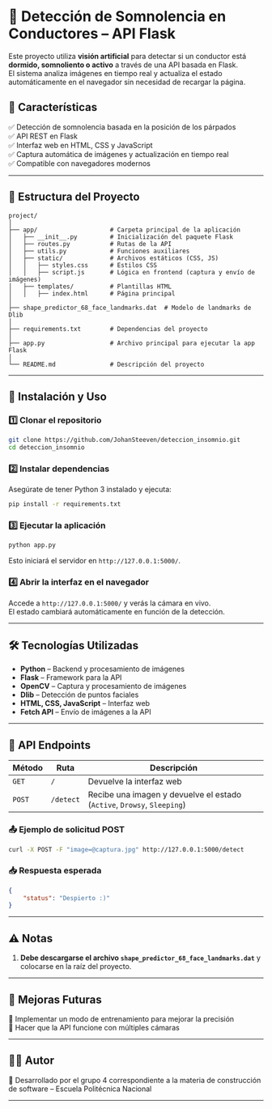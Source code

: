 # 🚗 Detección de Somnolencia en Conductores – API Flask  

Este proyecto utiliza **visión artificial** para detectar si un conductor está **dormido, somnoliento o activo** a través de una API basada en Flask.  
El sistema analiza imágenes en tiempo real y actualiza el estado automáticamente en el navegador sin necesidad de recargar la página.

## 📌 Características  
✅ Detección de somnolencia basada en la posición de los párpados  
✅ API REST en Flask  
✅ Interfaz web en HTML, CSS y JavaScript  
✅ Captura automática de imágenes y actualización en tiempo real  
✅ Compatible con navegadores modernos  

---

## 📁 Estructura del Proyecto  

```
project/
│
├── app/                    # Carpeta principal de la aplicación
│   ├── __init__.py         # Inicialización del paquete Flask
│   ├── routes.py           # Rutas de la API
│   ├── utils.py            # Funciones auxiliares
│   ├── static/             # Archivos estáticos (CSS, JS)
│   │   ├── styles.css      # Estilos CSS
│   │   ├── script.js       # Lógica en frontend (captura y envío de imágenes)
│   ├── templates/          # Plantillas HTML
│   │   ├── index.html      # Página principal
│
├── shape_predictor_68_face_landmarks.dat  # Modelo de landmarks de Dlib
│
├── requirements.txt        # Dependencias del proyecto
│
├── app.py                  # Archivo principal para ejecutar la app Flask
│
└── README.md               # Descripción del proyecto
```

---

## 🚀 Instalación y Uso  

### 1️⃣ **Clonar el repositorio**  
```bash
git clone https://github.com/JohanSteeven/deteccion_insomnio.git
cd deteccion_insomnio
```

### 2️⃣ **Instalar dependencias**  
Asegúrate de tener Python 3 instalado y ejecuta:
```bash
pip install -r requirements.txt
```

### 3️⃣ **Ejecutar la aplicación**  
```bash
python app.py
```
Esto iniciará el servidor en `http://127.0.0.1:5000/`.

### 4️⃣ **Abrir la interfaz en el navegador**  
Accede a `http://127.0.0.1:5000/` y verás la cámara en vivo.  
El estado cambiará automáticamente en función de la detección.

---

## 🛠 Tecnologías Utilizadas  
- **Python** – Backend y procesamiento de imágenes  
- **Flask** – Framework para la API  
- **OpenCV** – Captura y procesamiento de imágenes  
- **Dlib** – Detección de puntos faciales  
- **HTML, CSS, JavaScript** – Interfaz web  
- **Fetch API** – Envío de imágenes a la API  

---

## 📌 API Endpoints  
| Método | Ruta        | Descripción |
|--------|------------|-------------|
| `GET`  | `/`        | Devuelve la interfaz web |
| `POST` | `/detect`  | Recibe una imagen y devuelve el estado (`Active`, `Drowsy`, `Sleeping`) |

### 📤 **Ejemplo de solicitud POST**  
```bash
curl -X POST -F "image=@captura.jpg" http://127.0.0.1:5000/detect
```

### 📥 **Respuesta esperada**  
```json
{
    "status": "Despierto :)"
}
```

---

## ⚠️ Notas  
1. **Debe descargarse el archivo `shape_predictor_68_face_landmarks.dat`** y colocarse en la raíz del proyecto.  


---

## 📌 Mejoras Futuras  
🔹 Implementar un modo de entrenamiento para mejorar la precisión  
🔹 Hacer que la API funcione con múltiples cámaras  

---

## 👨‍💻 Autor  
📍 Desarrollado por el grupo 4 correspondiente a la materia de construcción de software – Escuela Politécnica Nacional  


---


